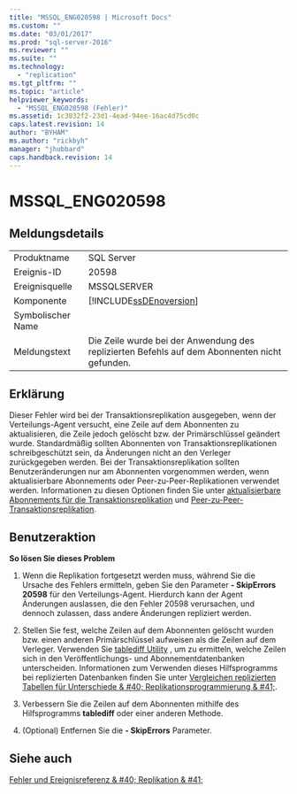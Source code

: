 ```yaml
---
title: "MSSQL_ENG020598 | Microsoft Docs"
ms.custom: ""
ms.date: "03/01/2017"
ms.prod: "sql-server-2016"
ms.reviewer: ""
ms.suite: ""
ms.technology: 
  - "replication"
ms.tgt_pltfrm: ""
ms.topic: "article"
helpviewer_keywords: 
  - "MSSQL_ENG020598 (Fehler)"
ms.assetid: 1c3032f2-23d1-4ead-94ee-16ac4d75cd0c
caps.latest.revision: 14
author: "BYHAM"
ms.author: "rickbyh"
manager: "jhubbard"
caps.handback.revision: 14
---
```

# MSSQL_ENG020598
    
## Meldungsdetails  
  
|||  
|-|-|  
|Produktname|SQL Server|  
|Ereignis-ID|20598|  
|Ereignisquelle|MSSQLSERVER|  
|Komponente|[!INCLUDE[ssDEnoversion](../../includes/ssdenoversion-md.md)]|  
|Symbolischer Name||  
|Meldungstext|Die Zeile wurde bei der Anwendung des replizierten Befehls auf dem Abonnenten nicht gefunden.|  
  
## Erklärung  
 Dieser Fehler wird bei der Transaktionsreplikation ausgegeben, wenn der Verteilungs-Agent versucht, eine Zeile auf dem Abonnenten zu aktualisieren, die Zeile jedoch gelöscht bzw. der Primärschlüssel geändert wurde. Standardmäßig sollten Abonnenten von Transaktionsreplikationen schreibgeschützt sein, da Änderungen nicht an den Verleger zurückgegeben werden. Bei der Transaktionsreplikation sollten Benutzeränderungen nur am Abonnenten vorgenommen werden, wenn aktualisierbare Abonnements oder Peer-zu-Peer-Replikationen verwendet werden. Informationen zu diesen Optionen finden Sie unter [aktualisierbare Abonnements für die Transaktionsreplikation](../../relational-databases/replication/transactional/updatable-subscriptions-for-transactional-replication.md) und [Peer-zu-Peer-Transaktionsreplikation](../../relational-databases/replication/transactional/peer-to-peer-transactional-replication.md).  
  
## Benutzeraktion  
 **So lösen Sie dieses Problem**  
  
1.  Wenn die Replikation fortgesetzt werden muss, während Sie die Ursache des Fehlers ermitteln, geben Sie den Parameter **- SkipErrors 20598** für den Verteilungs-Agent. Hierdurch kann der Agent Änderungen auslassen, die den Fehler 20598 verursachen, und dennoch zulassen, dass andere Änderungen repliziert werden.  
  
2.  Stellen Sie fest, welche Zeilen auf dem Abonnenten gelöscht wurden bzw. einen anderen Primärschlüssel aufweisen als die Zeilen auf dem Verleger. Verwenden Sie [tablediff Utility](../../tools/tablediff-utility.md) , um zu ermitteln, welche Zeilen sich in den Veröffentlichungs- und Abonnementdatenbanken unterscheiden. Informationen zum Verwenden dieses Hilfsprogramms bei replizierten Datenbanken finden Sie unter [Vergleichen replizierten Tabellen für Unterschiede & #40; Replikationsprogrammierung & #41;](../../relational-databases/replication/administration/compare-replicated-tables-for-differences-replication-programming.md).  
  
3.  Verbessern Sie die Zeilen auf dem Abonnenten mithilfe des Hilfsprogramms **tablediff** oder einer anderen Methode.  
  
4.  (Optional) Entfernen Sie die **- SkipErrors** Parameter.  
  
## Siehe auch  
 [Fehler und Ereignisreferenz & #40; Replikation & #41;](../../relational-databases/replication/errors-and-events-reference-replication.md)  
  
  